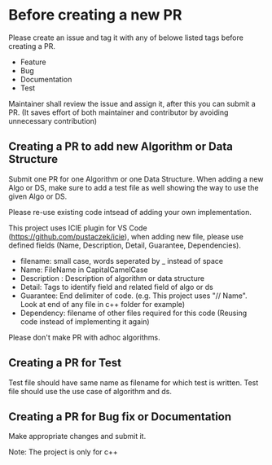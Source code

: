 # Before creating a new PR
Please create an issue and tag it with any of belowe listed tags before creating a PR.
  * Feature 
  * Bug 
  * Documentation 
  * Test

Maintainer shall review the issue and assign it, after this you can submit a PR.
(It saves effort of both maintainer and contributor by avoiding unnecessary contribution)

## Creating a PR to add new Algorithm or Data Structure 
Submit one PR for one Algorithm or one Data Structure. When adding a new Algo or DS, 
make sure to add a test file as well showing the way to use the given Algo or DS.

Please re-use existing code intsead of adding your own implementation.

This project uses ICIE plugin for VS Code (https://github.com/pustaczek/icie), when adding 
new file, please use defined fields (Name, Description, Detail, Guarantee, Dependencies).
- filename: small case, words seperated by _ instead of space
- Name: FileName in CapitalCamelCase
- Description : Description of algorithm or data structure 
- Detail: Tags to identify field and related field of algo or ds
- Guarantee: End delimiter of code. (e.g. This project uses "// Name". Look at end of any file in c++ folder for example)
- Dependency: filename of other files required for this code (Reusing code instead of implementing it again)

Please don't make PR with adhoc algorithms.

## Creating a PR for Test
Test file should have same name as filename for which test is written. Test file should use the use case of algorithm and ds.

## Creating a PR for Bug fix or Documentation 
Make appropriate changes and submit it.


Note: The project is only for c++ 
